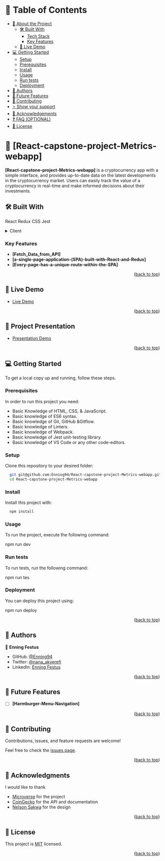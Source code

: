 <a name="readme-top"></a>

# 📗 Table of Contents

- [📖 About the Project](#about-project)
  - [🛠 Built With](#built-with)
    - [Tech Stack](#tech-stack)
    - [Key Features](#key-features)
  - [🚀 Live Demo](#live-demo)
- [💻 Getting Started](#getting-started)
  - [Setup](#setup)
  - [Prerequisites](#prerequisites)
  - [Install](#install)
  - [Usage](#usage)
  - [Run tests](#run-tests)
  - [Deployment](#triangular_flag_on_post-deployment)
- [👥 Authors](#authors)
- [🔭 Future Features](#future-features)
- [🤝 Contributing](#contributing)
- [⭐️ Show your support](#support)
- [🙏 Acknowledgements](#acknowledgements)
- [❓ FAQ (OPTIONAL)](#faq)
- [📝 License](#license)

# 📖 [React-capstone-project-Metrics-webapp] <a name="about-project"></a>

**[React-capstone-project-Metrics-webapp]** is a cryptocurrency app with a simple interface, and provides up-to-date data on the latest developments in the cryptocurrency market.
 Users can easily track the value of a cryptocurrency in real-time and make informed decisions about their investments.

## 🛠 Built With 
<a name="built-with">React</a>
<a name="built-with">Redux</a>
<a name="built-with">CSS</a>
<a name="built-with">Jest</a>
<details>
  <summary>Client</summary>
  <ul>
    <li><a href="https://reactjs.org/">React.js</a></li>
  </ul>
</details>

### Key Features <a name="key-features"></a>

- **[Fetch_Data_from_API]**
- **[a-single-page-application-(SPA)-built-with-React-and-Redux]**
- **[Every-page-has-a-unique-route-within-the-SPA]**

<p align="right">(<a href="#readme-top">back to top</a>)</p>

## 🚀 Live Demo <a name="live-demo"></a>

- [Live Demo](https://enning94.github.io/React-capstone-project-Metrics-webapp/)

<p align="right">(<a href="#readme-top">back to top</a>)</p>

## 🚀 Project Presentation <a name="live-demo"></a>

- [Presentation Demo](https://www.loom.com/share/7215189484074906b4da1ce04a8e3b44)

<p align="right">(<a href="#readme-top">back to top</a>)</p>

## 💻 Getting Started <a name="getting-started"></a>

To get a local copy up and running, follow these steps.

### Prerequisites

In order to run this project you need:

- Basic Knowledge of HTML, CSS, & JavaScript.
- Basic knowledge of ES6 syntax.
- Basic knowledge of Git, GitHub &Gitflow.
- Basic knowledge of Linters.
- Basic knowledge of Webpack.
- Basic knowledge of Jest unit-testing library.
- Basic knowledge of VS Code or any other code-editors.



### Setup

Clone this repository to your desired folder:

```sh
  git git@github.com:Enning94/React-capstone-project-Metrics-webapp.git
  cd React-capstone-project-Metrics-webapp
```


### Install

Install this project with:



```sh
  npm install
```


### Usage

To run the project, execute the following command:

  npm run dev

### Run tests

To run tests, run the following command:

npm run tes

### Deployment

You can deploy this project using:

 npm run deploy

<p align="right">(<a href="#readme-top">back to top</a>)</p>

## 👥 Authors <a name="authors"></a>

👤 **Enning Festus**

- GitHub: [@Enning94](https://github.com/Enning94)
- Twitter: [@nana_akyerefi](https://twitter.com/nana_akyerefi)
- LinkedIn: [Enning Festus](https://www.linkedin.com/in/enningfestus/)

<p align="right">(<a href="#readme-top">back to top</a>)</p>

## 🔭 Future Features <a name="future-features"></a>

- [ ] **[Harmburger-Menu-Navigation]**

<p align="right">(<a href="#readme-top">back to top</a>)</p>

## 🤝 Contributing <a name="contributing"></a>

Contributions, issues, and feature requests are welcome!

Feel free to check the [issues page](https://github.com/Enning94/React-capstone-project-Metrics-webapp/issues).

<p align="right">(<a href="#readme-top">back to top</a>)</p>

## 🙏 Acknowledgments <a name="acknowledgements"></a>

I would like to thank

- [Microverse](https://www.microverse.org/) for the project
- [CoinGecko](https://www.coingecko.com/) for the API and documentation
- [Nelson Sakwa](https://www.behance.net/sakwadesignstudio) for the design


<p align="right">(<a href="#readme-top">back to top</a>)</p>

## 📝 License <a name="license"></a>

This project is [MIT](./MIT.md) licensed.


<p align="right">(<a href="#readme-top">back to top</a>)</p>
